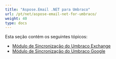 ```yaml
---
title: "Aspose.Email .NET para Umbraco"
url: /pt/net/aspose-email-net-for-umbraco/
weight: 40
type: docs
---
```


Esta seção contém os seguintes tópicos:

- [Módulo de Sincronização do Umbraco Exchange](/email/net/umbraco-exchange-sync-module/)
- [Módulo de Sincronização do Umbraco Google](/email/net/umbraco-google-sync-module/)
